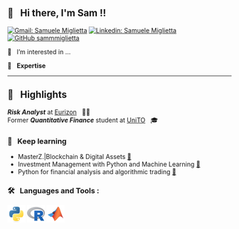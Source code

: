## 👋  &nbsp; Hi there, I'm Sam :bangbang:

[![Gmail: Samuele Miglietta](https://img.shields.io/badge/Gmail-D14836?style=flat-square&logo=gmail&logoColor=white&link=samuelemiglietta@gmail.com)](samuelemiglietta@gmail.com)
[![Linkedin: Samuele Miglietta](https://img.shields.io/badge/-LinkedIn-blue?style=flat-square&logo=Linkedin&logoColor=white&link=https://www.linkedin.com/in/samuele-miglietta/)](https://www.linkedin.com/in/samuele-miglietta/)
[![GitHub sammmiglietta](https://img.shields.io/github/followers/sammmiglietta?label=follow&style=social)](https://github.com/sammmiglietta)
<img src="https://komarev.com/ghpvc/?username=sammmiglietta&style=flat-square&color=blue" alt=""/>


👀 &nbsp; I’m interested in ...

:telescope: &nbsp; **Expertise**

---

## :flashlight: &nbsp; Highlights	

***Risk Analyst*** at [Eurizon](https://www.eurizoncapital.com/) &nbsp; :man_technologist:
</br>
Former ***Quantitative Finance*** student at [UniTO](https://www.unito.it/) &nbsp; :mortar_board:

### :seedling: &nbsp; Keep learning
* MasterZ.|Blockchain & Digital Assets [:memo:](https://opensea.io/assets/matic/0x2953399124f0cbb46d2cbacd8a89cf0599974963/37912846989437473799933213870497165215501391704981195481847523055433347497985/)
* Investment Management with Python and Machine Learning [:memo:](https://www.coursera.org/account/accomplishments/specialization/certificate/9H5KKS2P7LDF)
* Python for financial analysis and algorithmic trading [:memo:](https://www.udemy.com/certificate/UC-JIK0R4XN/)

### :hammer_and_wrench: &nbsp; Languages and Tools :

<code><img height="40" src="https://github.com/devicons/devicon/blob/master/icons/python/python-original.svg"></code>
<code><img height="40" src="https://github.com/devicons/devicon/blob/master/icons/r/r-original.svg"></code>
<code><img height="40" src="https://github.com/devicons/devicon/blob/master/icons/matlab/matlab-original.svg"></code>

